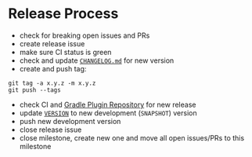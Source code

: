 # Release Process

- check for breaking open issues and PRs
- create release issue
- make sure CI status is green
- check and update [`CHANGELOG.md`](https://github.com/muhlba91/gradle-dependency-update-notifier/blob/master/docs/CHANGELOG.md) for new version
- create and push tag:
```
git tag -a x.y.z -m x.y.z
git push --tags
```
- check CI and [Gradle Plugin Repository](https://plugins.gradle.org/plugin/org.muehlbachler.gradle.plugin.dependency-update-notifier) for new release
- update [`VERSION`](https://github.com/muhlba91/gradle-dependency-update-notifier/blob/master/VERSION) to new development (`SNAPSHOT`) version
- push new development version
- close release issue
- close milestone, create new one and move all open issues/PRs to this milestone
